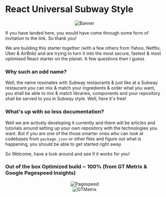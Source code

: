 # React Universal Subway Style
<div align="center"><img src="http://dev.topheman.com/wp-content/uploads/2015/11/react-webpack.png" alt="Banner" /></div>

If you have landed here, you would have come through some form of invitation to the link. So thank you!

We are building this starter together (with a few others from Yahoo, Netflix, Uber & AirBnb) and are trying to turn it into the most secure, fastest & most optimised React starter on the planet. A few questions then I guess

### Why such an odd name? ###
Well, the name resonates with Subway restaurants & just like at a Subway restaurant you can mix & match your ingredients & order what you want, you shall be able to mix & match libraries, components and your repository shall be served to you in Subway style. Well, here it's free! 

### What's up with so less documentation? ###
Well we are actively developing it currently and there will be articles and tutorials around setting up your own repository with the technologies you want. But if you are one of the those smarter ones who can look at codebases from `package.json` or other files and figure out what is happening, you should be able to get started right away

So Welcome, have a look around and see if it works for you!

### Out of the box Optimized build ~ 100% (from GT Metrix & Google Pagespeed Insights)
<div align="center"><img src="https://firebasestorage.googleapis.com/v0/b/watchman-559d3.appspot.com/o/gtmetrix-github.png?alt=media&token=a6bd42ff-f648-46f9-bd3d-1eec4da5c8ac" alt="Pagespeed" /></div>
<div align="center"><img src="https://firebasestorage.googleapis.com/v0/b/watchman-559d3.appspot.com/o/pagespeed-github.png?alt=media&token=3360dd57-7a98-41c9-b871-380975a031ce" alt="GTMetrix" /></div>
